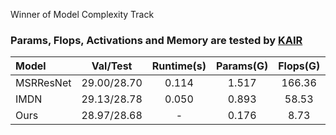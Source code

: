Winner of Model Complexity Track


### Params, Flops, Activations and Memory are tested by [KAIR](https://github.com/cszn/KAIR/blob/23b0d0f717980e48fad02513ba14045d57264fe1/main_challenge_sr.py)
| Model | Val/Test | Runtime(s) | Params(G) | Flops(G) | Activations(M) | Memory(M) |
| :-----| :-----: | :-----: | :-----: | :-----: | :-----: | :-----: | 
| MSRResNet | 29.00/28.70| 0.114| 1.517| 166.36 | 292.55 | 610 |
| IMDN | 29.13/28.78| 0.050| 0.893 | 58.53 | 154.14 | 120 |
| Ours | 28.97/28.68| -| 0.176 | 8.73 | 160.43 | 337 |
